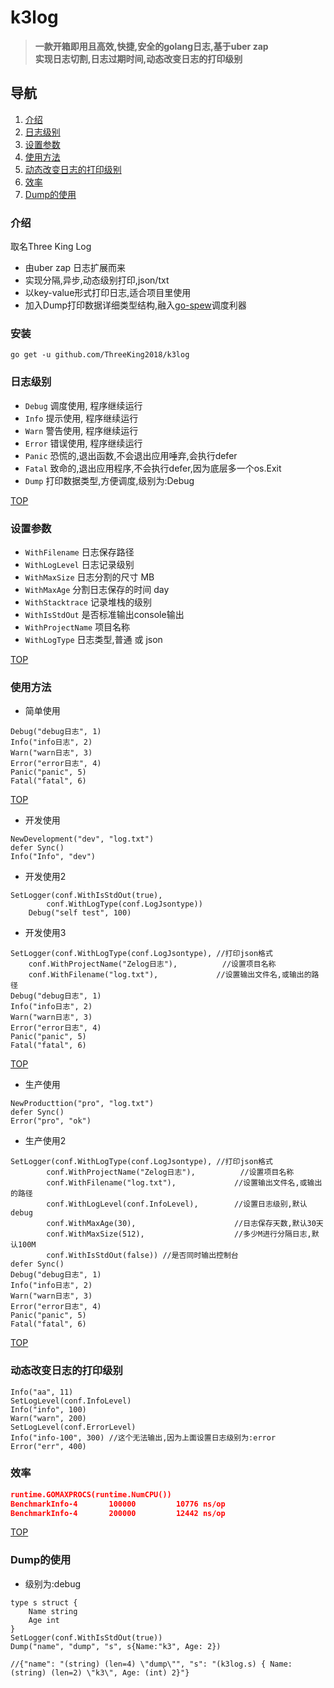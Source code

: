 # k3log
> **一款开箱即用且高效,快捷,安全的golang日志,基于uber zap
> <br/>实现日志切割,日志过期时间,动态改变日志的打印级别**

## 导航
1. [介绍](#介绍)
1. [日志级别](#日志级别)
1. [设置参数](#设置参数)
1. [使用方法](#使用方法)
1. [动态改变日志的打印级别](#动态改变日志的打印级别)
1. [效率](#效率)
1. [Dump的使用](#dump的使用)

### 介绍

取名Three King Log

- 由uber zap 日志扩展而来
- 实现分隔,异步,动态级别打印,json/txt
- 以key-value形式打印日志,适合项目里使用
- 加入Dump打印数据详细类型结构,融入[go-spew](https://github.com/davecgh/go-spew)调度利器

### 安装
```
go get -u github.com/ThreeKing2018/k3log
```

### 日志级别
- `Debug` 调度使用, 程序继续运行
- `Info` 提示使用, 程序继续运行
- `Warn` 警告使用, 程序继续运行
- `Error` 错误使用, 程序继续运行
- `Panic` 恐慌的,退出函数,不会退出应用唾弃,会执行defer
- `Fatal` 致命的,退出应用程序,不会执行defer,因为底层多一个os.Exit
- `Dump` 打印数据类型,方便调度,级别为:Debug

[TOP](#k3log)

### 设置参数
- `WithFilename`    日志保存路径
- `WithLogLevel`    日志记录级别
- `WithMaxSize`     日志分割的尺寸 MB
- `WithMaxAge`      分割日志保存的时间 day
- `WithStacktrace`  记录堆栈的级别
- `WithIsStdOut`    是否标准输出console输出
- `WithProjectName` 项目名称
- `WithLogType`     日志类型,普通 或 json

[TOP](#k3log)

### 使用方法

- 简单使用

```golang
Debug("debug日志", 1)
Info("info日志", 2)
Warn("warn日志", 3)
Error("error日志", 4)
Panic("panic", 5)
Fatal("fatal", 6)
```

[TOP](#k3log)

- 开发使用

```
NewDevelopment("dev", "log.txt")
defer Sync()
Info("Info", "dev")
```

- 开发使用2

```golang
SetLogger(conf.WithIsStdOut(true),
		conf.WithLogType(conf.LogJsontype))
	Debug("self test", 100)
```

- 开发使用3

```golang
SetLogger(conf.WithLogType(conf.LogJsontype), //打印json格式
    conf.WithProjectName("Zelog日志"),          //设置项目名称
    conf.WithFilename("log.txt"),             //设置输出文件名,或输出的路径
Debug("debug日志", 1)
Info("info日志", 2)
Warn("warn日志", 3)
Error("error日志", 4)
Panic("panic", 5)
Fatal("fatal", 6)
```

[TOP](#k3log)

- 生产使用
```golang
NewProducttion("pro", "log.txt")
defer Sync()
Error("pro", "ok")

```

- 生产使用2

```golang
SetLogger(conf.WithLogType(conf.LogJsontype), //打印json格式
		conf.WithProjectName("Zelog日志"),          //设置项目名称
		conf.WithFilename("log.txt"),             //设置输出文件名,或输出的路径
		conf.WithLogLevel(conf.InfoLevel),        //设置日志级别,默认debug
		conf.WithMaxAge(30),                      //日志保存天数,默认30天
		conf.WithMaxSize(512),                    //多少M进行分隔日志,默认100M
		conf.WithIsStdOut(false)) //是否同时输出控制台
defer Sync()
Debug("debug日志", 1)
Info("info日志", 2)
Warn("warn日志", 3)
Error("error日志", 4)
Panic("panic", 5)
Fatal("fatal", 6)
```
[TOP](#k3log)

### 动态改变日志的打印级别
```golang
Info("aa", 11)
SetLogLevel(conf.InfoLevel)
Info("info", 100)
Warn("warn", 200)
SetLogLevel(conf.ErrorLevel)
Info("info-100", 300) //这个无法输出,因为上面设置日志级别为:error
Error("err", 400)
```

### 效率
```json
runtime.GOMAXPROCS(runtime.NumCPU())
BenchmarkInfo-4   	  100000	     10776 ns/op
BenchmarkInfo-4   	  200000	     12442 ns/op
```

[TOP](#k3log)


### Dump的使用
- 级别为:debug

```
type s struct {
    Name string
    Age int
}
SetLogger(conf.WithIsStdOut(true))
Dump("name", "dump", "s", s{Name:"k3", Age: 2})

//{"name": "(string) (len=4) \"dump\"", "s": "(k3log.s) { Name: (string) (len=2) \"k3\", Age: (int) 2}"}
```
